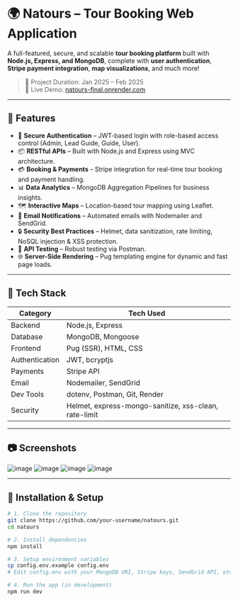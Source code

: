 # 🌍 Natours – Tour Booking Web Application

A full-featured, secure, and scalable **tour booking platform** built with **Node.js, Express, and MongoDB**, complete with **user authentication**, **Stripe payment integration**, **map visualizations**, and much more!

> 📅 Project Duration: Jan 2025 – Feb 2025  
> 🚀 Live Demo: [natours-final.onrender.com](https://natours-final-yilq.onrender.com/)

---

## 🚀 Features

- 🔐 **Secure Authentication** – JWT-based login with role-based access control (Admin, Lead Guide, Guide, User).
- 📦 **RESTful APIs** – Built with Node.js and Express using MVC architecture.
- 💳 **Booking & Payments** – Stripe integration for real-time tour booking and payment handling.
- 📊 **Data Analytics** – MongoDB Aggregation Pipelines for business insights.
- 🗺️ **Interactive Maps** – Location-based tour mapping using Leaflet.
- 📧 **Email Notifications** – Automated emails with Nodemailer and SendGrid.
- 🔒 **Security Best Practices** – Helmet, data sanitization, rate limiting, NoSQL injection & XSS protection.
- 🧪 **API Testing** – Robust testing via Postman.
- 🌐 **Server-Side Rendering** – Pug templating engine for dynamic and fast page loads.

---

## 🧰 Tech Stack

| Category      | Tech Used                      |
|---------------|-------------------------------|
| Backend       | Node.js, Express               |
| Database      | MongoDB, Mongoose              |
| Frontend      | Pug (SSR), HTML, CSS           |
| Authentication| JWT, bcryptjs                  |
| Payments      | Stripe API                     |
| Email         | Nodemailer, SendGrid           |
| Dev Tools     | dotenv, Postman, Git, Render   |
| Security      | Helmet, express-mongo-sanitize, xss-clean, rate-limit |

---

## 📷 Screenshots

![image](https://github.com/user-attachments/assets/9c23d05f-a2ca-499a-94a7-34850a2ca60b)
![image](https://github.com/user-attachments/assets/490a0765-4591-4c7b-ad3e-8ca6c664669b)
![image](https://github.com/user-attachments/assets/87b22601-777d-440e-99fb-e68f0ce4d107)
![image](https://github.com/user-attachments/assets/3cc4ab58-f7a1-4d22-a8ae-922f4d08d90b)

---

## 🔧 Installation & Setup

```bash
# 1. Clone the repository
git clone https://github.com/your-username/natours.git
cd natours

# 2. Install dependencies
npm install

# 3. Setup environment variables
cp config.env.example config.env
# Edit config.env with your MongoDB URI, Stripe keys, SendGrid API, etc.

# 4. Run the app (in development)
npm run dev
